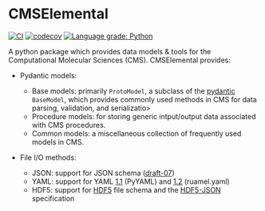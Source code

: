 CMSElemental
====================
[//]: # (Badges)
[![CI](https://github.com/MolSSI/cmselemental/actions/workflows/CI.yaml/badge.svg)](https://github.com/MolSSI/cmselemental/actions/workflows/CI.yaml)
[![codecov](https://codecov.io/gh/MolSSI/cmslemental/branch/main/graph/badge.svg)](https://codecov.io/gh/MolSSI/cmslemental/branch/main)
[![Language grade: Python](https://img.shields.io/lgtm/grade/python/g/MolSSI/cmselemental.svg?logo=lgtm&logoWidth=18)](https://lgtm.com/projects/g/MolSSI/cmselemental/context:python)

A python package which provides data models & tools for the Computational Molecular Sciences (CMS).
CMSElemental provides:

- Pydantic models:
  - Base models: primarily `ProtoModel`, a subclass of the [pydantic](https://pydantic-docs.helpmanual.io) `BaseModel`, which provides commonly used methods in CMS for data parsing, validation, and serializatio>
  - Procedure models: for storing generic intput/output data associated with CMS procedures.
  - Common models: a miscellaneous collection of frequently used models in CMS.

- File I/O methods:
  - JSON: support for JSON schema ([draft-07](https://json-schema.org/specification-links.html#draft-7))
  - YAML: support for YAML [1.1](https://yaml.org/spec/1.1) (PyYAML) and [1.2](https://yaml.org/spec/1.2) (ruamel.yaml)
  - HDF5: support for [HDF5](https://support.hdfgroup.org/HDF5/doc1.6/UG/03_Model.html) file schema and the [HDF5-JSON](https://github.com/HDFGroup/hdf5-json) specification
